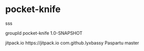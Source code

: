 # pocket-knife
sss

<groupId>groupId</groupId>
<artifactId>pocket-knife</artifactId>
<version>1.0-SNAPSHOT</version>
    
<repositories>
    <repository>
        <id>jitpack.io</id>
        <url>https://jitpack.io</url>
    </repository>
</repositories>

<dependencies>
    <dependency>
        <groupId>com.github.lyxbassy</groupId>
        <artifactId>Paspartu</artifactId>
        <version>master</version>
    </dependency>
</dependencies>
